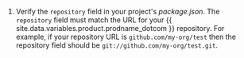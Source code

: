 1. Verify the `repository` field in your project's *package.json*. The `repository` field must match the URL for your {{ site.data.variables.product.prodname_dotcom }} repository. For example, if your repository URL is `github.com/my-org/test` then the repository field should be `git://github.com/my-org/test.git`.
